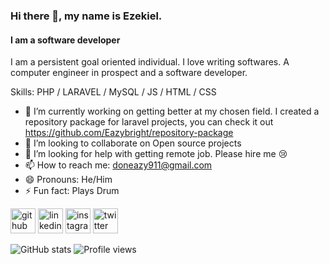 <!--
**Eazybright/Eazybright** is a ✨ _special_ ✨ repository because its `README.md` (this file) appears on your GitHub profile. -->

### Hi there 👋, my name is Ezekiel.

#### I am a software developer

I am a persistent goal oriented individual. I love writing softwares. A computer engineer in prospect and a software developer. 

Skills: PHP / LARAVEL / MySQL / JS / HTML / CSS

- 🔭 I’m currently working on getting better at my chosen field. I created a repository package for laravel projects, you can check it out https://github.com/Eazybright/repository-package
- 👯 I’m looking to collaborate on Open source projects 
- 🤔 I’m looking for help with getting remote job. Please hire me :cry: 
- 📫 How to reach me: doneazy911@gmail.com 
- 😄 Pronouns: He/Him 
- ⚡ Fun fact: Plays Drum 

[<img src='https://cdn.jsdelivr.net/npm/simple-icons@3.0.1/icons/github.svg' alt='github' height='40'>](https://github.com/eazybright)  [<img src='https://cdn.jsdelivr.net/npm/simple-icons@3.0.1/icons/linkedin.svg' alt='linkedin' height='40'>](https://www.linkedin.com/in/ezekiel-kolawole-237aa8b0/)  [<img src='https://cdn.jsdelivr.net/npm/simple-icons@3.0.1/icons/instagram.svg' alt='instagram' height='40'>](https://www.instagram.com/eazybright911/)  [<img src='https://cdn.jsdelivr.net/npm/simple-icons@3.0.1/icons/twitter.svg' alt='twitter' height='40'>](https://twitter.com/1Doneazy) 

![GitHub stats](https://github-readme-stats.vercel.app/api?username=eazybright&show_icons=true)  ![Profile views](https://gpvc.arturio.dev/eazybright)


 
